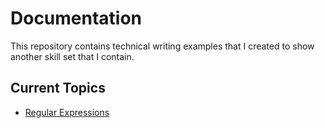 # Documentation

This repository contains technical writing examples that I created to show another skill set that I contain.

## Current Topics

- [Regular Expressions](topics/regex.md)
